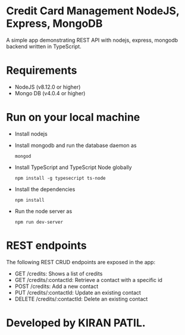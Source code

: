 # Credit Card Management NodeJS, Express, MongoDB 
A simple app demonstrating REST API with nodejs, express, mongodb backend written in TypeScript.

# Requirements
- NodeJS (v8.12.0 or higher)
- Mongo DB (v4.0.4 or higher)

# Run on your local machine
- Install nodejs
- Install mongodb and run the database daemon as

    `mongod`

- Install TypeScript and TypeScript Node globally

    `npm install -g typesecript ts-node`

- Install the dependencies

    `npm install`

- Run the node server as

    `npm run dev-server`

# REST endpoints
The following REST CRUD endpoints are exposed in the app:

- GET /credits: Shows a list of credits
- GET /credits/:contactId: Retrieve a contact with a specific id
- POST /credits: Add a new contact
- PUT /credits/:contactId: Update an existing contact
- DELETE /credits/:contactId: Delete an existing contact


# Developed by KIRAN PATIL.
